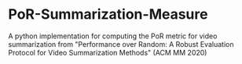 # PoR-Summarization-Measure
A python implementation for computing the PoR metric for video summarization from "Performance over Random: A Robust Evaluation Protocol for Video Summarization Methods" (ACM MM 2020)
